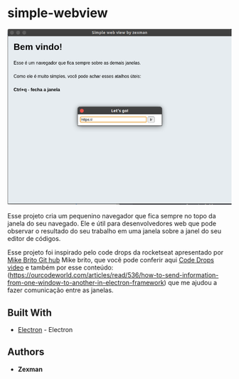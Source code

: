 # simple-webview

![project image](sample.png)

Esse projeto cria um pequenino navegador que fica sempre no topo da janela do seu navegado.
Ele e útil para desenvolvedores web que pode observar o resultado do seu trabalho em uma janela sobre a janel do seu editor de códigos.

Esse projeto foi inspirado pelo code drops da rocketseat apresentado por [Mike Brito Git hub](https://github.com/maykbrito) Mike brito, que você pode conferir aqui [Code Drops video](https://www.youtube.com/watch?v=zy-B9d2ZVrw) e também por esse conteúdo: (https://ourcodeworld.com/articles/read/536/how-to-send-information-from-one-window-to-another-in-electron-framework) que me ajudou a fazer comunicação entre as janelas.

## Built With

- [Electron](https://www.electronjs.org/) - Electron

## Authors

- **Zexman**
